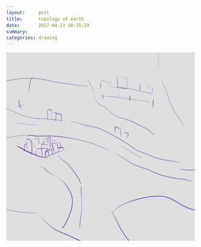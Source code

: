 ```yaml
---
layout:     post
title:      topology of earth
date:       2017-04-13 10:25:29
summary:    
categories: drawing
---
```

![topology of earth](/images/diary/topology-of-earth.png ".")
